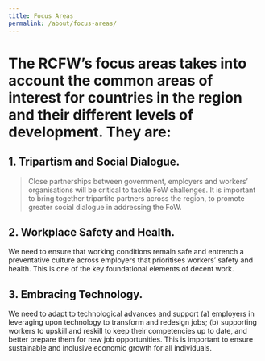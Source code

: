 ```yaml
---
title: Focus Areas
permalink: /about/focus-areas/
---
```

# The RCFW’s focus areas takes into account the common areas of interest for countries in the region and their different levels of development. They are: 

## 1. **Tripartism and Social Dialogue**. 
> Close partnerships between government, employers and workers’ organisations will be critical to tackle FoW challenges. It is important to bring together tripartite partners across the region, to promote greater social dialogue in addressing the FoW. 

## 2. **Workplace Safety and Health**. 
   We need to ensure that working conditions remain safe and entrench a preventative culture across employers that prioritises workers’ safety and health. This is one of the key foundational elements of decent work. 
   
## 3. **Embracing Technology**. 
   We need to adapt to technological advances and support (a) employers in leveraging upon technology to transform and redesign jobs; (b) supporting workers to upskill and reskill to keep their competencies up to date, and better prepare them for new job opportunities. This is important to ensure sustainable and inclusive economic growth for all individuals.
